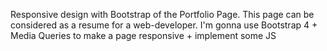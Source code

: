 Responsive design with Bootstrap of the Portfolio Page. This page can be considered as a resume for a web-developer.
I'm gonna use Bootstrap 4 + Media Queries to make a page responsive + implement some JS
